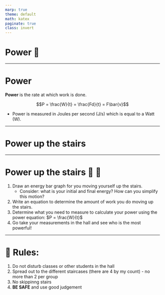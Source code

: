 ```yaml
---
marp: true
theme: default
math: katex
paginate: true
class: invert
---
```


<!--- title ---> 

# <!---fit---> Power 🔋 

---

# Power

**Power** is the rate at which work is done. 

$$P = \frac{W}{t} = \frac{Fd}{t} = F\bar{v}$$

- Power is measured in Joules per second (J/s) which is equal to a Watt (W).

---

# <!---fit---> Power up the stairs

---

# Power up the stairs 🏃 🔋

1. Draw an energy bar graph for you moving yourself up the stairs. 
    - Consider: what is your initial and final energy? How can you simplify this motion?
2. Write an equation to determine the amount of work you do moving up the stairs.
3. Determine what you need to measure to calculate your power using the power equation: $P = \frac{W}{t}$ 
4. Go take your measurements in the hall and see who is the most powerful! 

---

# 🚫 Rules:

1. Do not disturb classes or other students in the hall 
2. Spread out to the different staircases (there are 4 by my count) - no more than 2 per group 
3. No skippinng stairs
4. **BE SAFE** and use good judgement